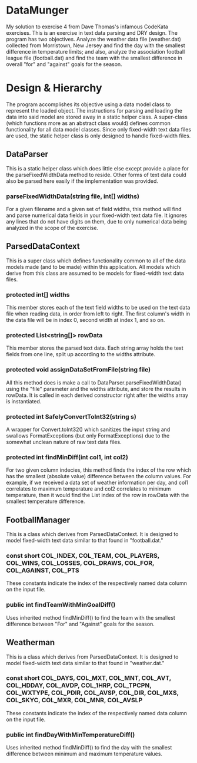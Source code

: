 # DataMunger
My solution to exercise 4 from Dave Thomas's infamous CodeKata exercises. This is an exercise in text data parsing and DRY design.
The program has two objectives. Analyze the weather data file (weather.dat) collected from Morristown, New Jersey and find the day with the smallest difference in temperature limits; and also, analyze the association football league file (football.dat) and find the team with the smallest difference in overall "for" and "against" goals for the season.

# Design & Hierarchy
The program accomplishes its objective using a data model class to represent the loaded object. The instructions for parsing and loading the data into said model are stored away in a static helper class. A super-class (which functions more as an abstract class would) defines common functionality for all data model classes. Since only fixed-width text data files are used, the static helper class is only designed to handle fixed-width files.

## DataParser
This is a static helper class which does little else except provide a place for the parseFixedWidthData method to reside. Other forms of text data could also be parsed here easily if the implementation was provided.
###  parseFixedWidthData(string file, int[] widths)
   For a given filename and a given set of field widths, this method will find and parse numerical data fields in your fixed-width text data file. It ignores any lines that do not have digits on them, due to only numerical data being analyzed in the scope of the exercise.

## ParsedDataContext
This is a super class which defines functionality common to all of the data models made (and to be made) within this application. All models which derive from this class are assumed to be models for fixed-width text data files.
###   protected int[] widths
This member stores each of the text field widths to be used on the text data file when reading data, in order from left to right. The first column's width in the data file will be in index 0, second width at index 1, and so on.
###   protected List<string[]> rowData
This member stores the parsed text data. Each string array holds the text fields from one line, split up according to the widths attribute.
###   protected void assignDataSetFromFile(string file)
All this method does is make a call to DataParser.parseFixedWidthData() using the "file" parameter and the widths attribute, and store the results in rowData. It is called in each derived constructor right after the widths array is instantiated.
###   protected int SafelyConvertToInt32(string s)
A wrapper for Convert.toInt32() which sanitizes the input string and swallows FormatExceptions (but only FormatExceptions) due to the somewhat unclean nature of raw text data files. 
###   protected int findMinDiff(int col1, int col2)
For two given column indecies, this method finds the index of the row which has the smallest (absolute value) difference between the column values. For example, if we received a data set of weather information per day, and col1 correlates to maximum temperature and col2 correlates to minimum temperature, then it would find the List index of the row in rowData with the smallest temperature difference.

## FootballManager
This is a class which derives from ParsedDataContext. It is designed to model fixed-width text data similar to that found in "football.dat." 
###   const short COL_INDEX, COL_TEAM, COL_PLAYERS, COL_WINS, COL_LOSSES, COL_DRAWS, COL_FOR, COL_AGAINST, COL_PTS
These constants indicate the index of the respectively named data column on the input file. 
###   public int findTeamWithMinGoalDiff()
Uses inherited method findMinDiff() to find the team with the smallest difference between "For" and "Against" goals for the season.

## Weatherman
This is a class which derives from ParsedDataContext. It is designed to model fixed-width text data similar to that found in "weather.dat."
###   const short COL_DAYS, COL_MXT, COL_MNT, COL_AVT, COL_HDDAY, COL_AVDP, COL_1HRP, COL_TPCPN, COL_WXTYPE, COL_PDIR, COL_AVSP, COL_DIR, COL_MXS, COL_SKYC, COL_MXR, COL_MNR, COL_AVSLP
These constants indicate the index of the respectively named data column on the input file. 
###   public int findDayWithMinTemperatureDiff()
Uses inherited method findMinDiff() to find the day with the smallest difference between minimum and maximum temperature values.
